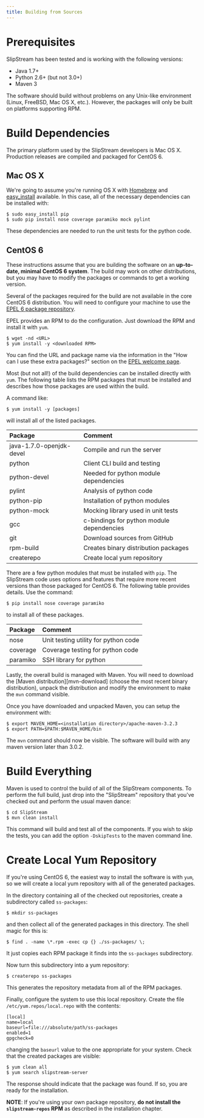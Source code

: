 ```yaml
---
title: Building from Sources
---
```


# Prerequisites

SlipStream has been tested and is working with the following versions:

* Java 1.7+
* Python 2.6+ (but not 3.0+)
* Maven 3

The software should build without problems on any Unix-like
environment (Linux, FreeBSD, Mac OS X, etc.).  However, the packages
will only be built on platforms supporting RPM.

# Build Dependencies

The primary platform used by the SlipStream developers is Mac OS X.
Production releases are compiled and packaged for CentOS 6.

## Mac OS X

We're going to assume you're running OS X with [Homebrew] and
[easy_install] available.  In this case, all of the necessary
dependencies can be installed with:

    $ sudo easy_install pip
    $ sudo pip install nose coverage paramiko mock pylint

These dependencies are needed to run the unit tests for the python
code. 

## CentOS 6

These instructions assume that you are building the software on an
**up-to-date, minimal CentOS 6 system**.  The build may work on other
distributions, but you may have to modify the packages or commands to
get a working version.

Several of the packages required for the build are not available in
the core CentOS 6 distribution.  You will need to configure your
machine to use the [EPEL 6 package repository][epel].

EPEL provides an RPM to do the configuration.  Just download the RPM
and install it with `yum`.

    $ wget -nd <URL>
    $ yum install -y <downloaded RPM>

You can find the URL and package name via the information in the "How
can I use these extra packages?" section on the [EPEL welcome
page][epel].

Most (but not all!) of the build dependencies can be installed
directly with `yum`.  The following table lists the RPM packages that
must be installed and describes how those packages are used within the
build.

A command like:

    $ yum install -y [packages]

will install all of the listed packages.

| Package                      | Comment                                  |
|:-----------------------------|:-----------------------------------------|
| java-1.7.0-openjdk-devel     | Compile and run the server               |
| python                       | Client CLI build and testing             |
| python-devel                 | Needed for python module dependencies    |
| pylint                       | Analysis of python code                  |
| python-pip                   | Installation of python modules           |
| python-mock                  | Mocking library used in unit tests       |
| gcc                          | c-bindings for python module dependencies|
| git                          | Download sources from GitHub             |
| rpm-build                    | Creates binary distribution packages     |
| createrepo                   | Create local yum repository              |

There are a few python modules that must be installed with `pip`.  The
SlipStream code uses options and features that require more recent
versions than those packaged for CentOS 6.  The following table
provides details.  Use the command:

    $ pip install nose coverage paramiko

to install all of these packages.

| Package    | Comment                             |
|:---------- |:------------------------------------|
| nose       | Unit testing utility for python code|
| coverage   | Coverage testing for python code    |
| paramiko   | SSH library for python              |

Lastly, the overall build is managed with Maven.  You will need to
download the [Maven distribution][mvn-download] (choose the most
recent binary distribution), unpack the distribution and modify the
environment to make the `mvn` command visible.

Once you have downloaded and unpacked Maven, you can setup the
environment with:

    $ export MAVEN_HOME=<installation directory>/apache-maven-3.2.3
    $ export PATH=$PATH:$MAVEN_HOME/bin

The `mvn` command should now be visible.  The software will build with
any maven version later than 3.0.2.

# Build Everything

Maven is used to control the build of all of the SlipStream
components.  To perform the full build, just drop into the
"SlipStream" repository that you've checked out and perform the usual
maven dance:

    $ cd SlipStream
    $ mvn clean install

This command will build and test all of the components.  If you wish
to skip the tests, you can add the option `-DskipTests` to the maven
command line.

# Create Local Yum Repository

If you're using CentOS 6, the easiest way to install the software is
with `yum`, so we will create a local yum repository with all of the
generated packages.

In the directory containing all of the checked out repositories,
create a subdirectory called `ss-packages`:

    $ mkdir ss-packages

and then collect all of the generated packages in this directory.  The
shell magic for this is:

    $ find . -name \*.rpm -exec cp {} ./ss-packages/ \; 

It just copies each RPM package it finds into the `ss-packages`
subdirectory.

Now turn this subdirectory into a yum repository:

    $ createrepo ss-packages

This generates the repository metadata from all of the RPM packages.

Finally, configure the system to use this local repository.  Create
the file `/etc/yum.repos/local.repo` with the contents:

    [local]
    name=local
    baseurl=file:///absolute/path/ss-packages
    enabled=1
    gpgcheck=0

changing the `baseurl` value to the one appropriate for your system.
Check that the created packages are visible:

    $ yum clean all
    $ yum search slipstream-server

The response should indicate that the package was found.  If so, you
are ready for the installation. 

**NOTE**: If you're using your own package repository, **do not install
the `slipstream-repos` RPM** as described in the installation chapter.

[Homebrew]: http://brew.sh/
[easy_install]: http://python-distribute.org/distribute_setup.py

[epel]: http://fedoraproject.org/wiki/EPEL

